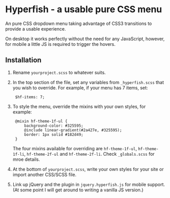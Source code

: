 
Hyperfish - a usable pure CSS menu
=============================

An pure CSS dropdown menu taking advantage of CSS3 transitions to provide a usable experience.

On desktop it works perfectly without the need for any JavaScript, however, for mobile a little JS is required to trigger the hovers.


## Installation

1. Rename `yourproject.scss` to whatever suits.

2. In the top section of the file, set any variables from `_hyperfish.scss` that you wish to override. For example, if your menu has 7 items, set:

        $hf-items: 7;

3. To style the menu, override the mixins with your own styles, for example:

		@mixin hf-theme-1f-ul {
			background-color: #325595;
			@include linear-gradient(#2a427e, #325595);
			border: 1px solid #182d49;
		}

	The four mixins available for overriding are `hf-theme-1f-ul`, `hf-theme-1f-li`, `hf-theme-2f-ul` and `hf-theme-2f-li`. Check `_globals.scss` for mroe details.

4. At the bottom of `yourproject.scss`, write your own styles for your site or import another CSS/SCSS file.

5. Link up jQuery and the plugin in `jquery.hyperfish.js` for mobile support. (At some point I will get around to writing a vanilla JS version.)
